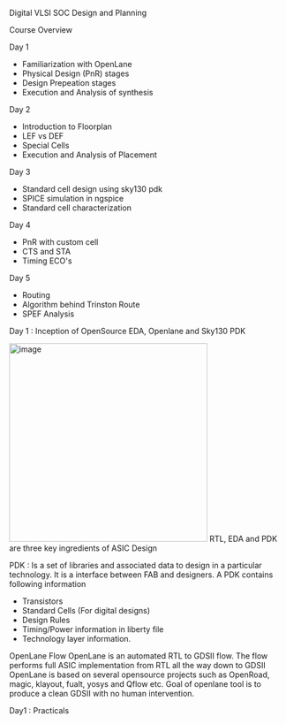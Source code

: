 Digital VLSI SOC Design and Planning

Course Overview

Day 1
* Familiarization with OpenLane
* Physical Design (PnR) stages
* Design Prepeation stages
* Execution and Analysis of synthesis

Day 2
* Introduction to Floorplan
* LEF vs DEF
* Special Cells
* Execution and Analysis of Placement

Day 3
* Standard cell design using sky130 pdk
* SPICE simulation in ngspice
* Standard cell characterization

Day 4
* PnR with custom cell
* CTS and STA
* Timing ECO's

Day 5
* Routing
* Algorithm behind Trinston Route
* SPEF Analysis

Day 1 : Inception of OpenSource EDA, Openlane and Sky130 PDK

<img width="359" alt="image" src="https://github.com/user-attachments/assets/cd204ce1-22b8-4874-b087-c1f28368286e">
RTL, EDA and PDK are three key ingredients of ASIC Design

PDK : Is a set of libraries and associated data to design in a particular technology. It is a interface between FAB and designers. A PDK contains following information
*  Transistors
*  Standard Cells (For digital designs)
*  Design Rules
*  Timing/Power information in liberty file
*  Technology layer information.

OpenLane Flow
OpenLane is an automated RTL to GDSII flow. The flow performs full ASIC implementation from RTL all the way down to GDSII
OpenLane is based on several opensource projects such as OpenRoad, magic, klayout, fualt, yosys and Qflow etc.
Goal of openlane tool is to produce a clean GDSII with no human intervention.

Day1 : Practicals 

